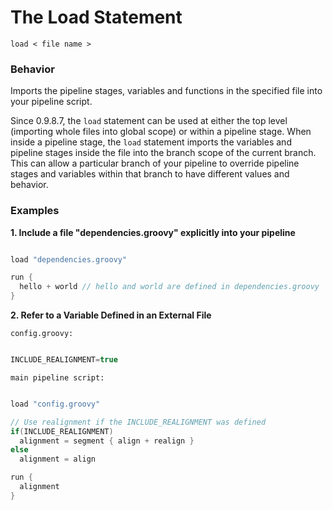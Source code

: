 # The Load Statement
    
    load < file name >
### Behavior

Imports the pipeline stages, variables and functions in the specified 
file into your pipeline script.

Since 0.9.8.7, the `load` statement can be used at either the top level 
(importing whole files into global scope) or within a pipeline stage. 
When inside a pipeline stage, the `load` statement imports the variables
and pipeline stages inside the file into the branch scope of the current 
branch. This can allow a particular branch of your pipeline to override
pipeline stages and variables within that branch to have different 
values and behavior.

### Examples

**1. Include a file "dependencies.groovy" explicitly into your pipeline**
```groovy 

load "dependencies.groovy"

run {
  hello + world // hello and world are defined in dependencies.groovy
}
```

**2. Refer to a Variable Defined in an External File**

`config.groovy:`

```groovy 

INCLUDE_REALIGNMENT=true
```

`main pipeline script:`

```groovy 

load "config.groovy"

// Use realignment if the INCLUDE_REALIGNMENT was defined
if(INCLUDE_REALIGNMENT)
  alignment = segment { align + realign }
else
  alignment = align

run {
  alignment
}
```
